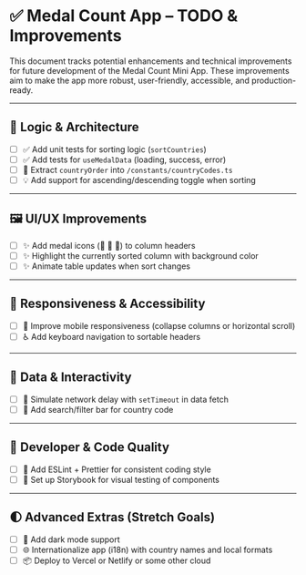 # ✅ Medal Count App – TODO & Improvements

This document tracks potential enhancements and technical improvements for future development of the Medal Count Mini App. These improvements aim to make the app more robust, user-friendly, accessible, and production-ready.

---

## 🧠 Logic & Architecture

- [ ] ✅ Add unit tests for sorting logic (`sortCountries`)
- [ ] ✅ Add tests for `useMedalData` (loading, success, error)
- [ ] 🔁 Extract `countryOrder` into `/constants/countryCodes.ts`
- [ ] 💡 Add support for ascending/descending toggle when sorting

---

## 🖼 UI/UX Improvements

- [ ] ✨ Add medal icons (🥇 🥈 🥉) to column headers
- [ ] ✨ Highlight the currently sorted column with background color
- [ ] ✨ Animate table updates when sort changes

---

## 📱 Responsiveness & Accessibility

- [ ] 📱 Improve mobile responsiveness (collapse columns or horizontal scroll)
- [ ] ♿ Add keyboard navigation to sortable headers

---

## 🔄 Data & Interactivity

- [ ] 🐢 Simulate network delay with `setTimeout` in data fetch
- [ ] 🔎 Add search/filter bar for country code

---

## 🧪 Developer & Code Quality

- [ ] 🧰 Add ESLint + Prettier for consistent coding style
- [ ] 🔬 Set up Storybook for visual testing of components

---

## 🌓 Advanced Extras (Stretch Goals)

- [ ] 🌙 Add dark mode support
- [ ] 🌐 Internationalize app (i18n) with country names and local formats
- [ ] 📦 Deploy to Vercel or Netlify or some other cloud

